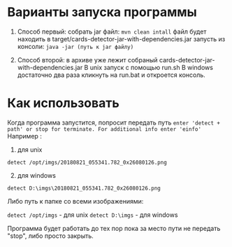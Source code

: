 # Варианты запуска программы

1) Способ первый:
 собрать jar файл: ```mvn clean intall```
 файл будет находить в target/cards-detector-jar-with-dependencies.jar
 запусть из консоли: ```java -jar (путь к jar файлу)```
 
2) Способ второй:
в архиве уже лежит собраный cards-detector-jar-with-dependencies.jar
В unix запуск с помощью run.sh
В windows достаточно два раза кликнуть на run.bat и откроется консоль.

# Как использовать
Когда программа запустится, попросит передать путь
``enter 'detect + path' or stop for terminate. For additional info enter 'einfo'``
Например : 
1) для unix
```
detect /opt/imgs/20180821_055341.782_0x26080126.png
```

2) для  windows
```
detect D:\imgs\20180821_055341.782_0x26080126.png
```

Либо путь к папке со всеми изображениями:              

```detect /opt/imgs``` - для unix
```detect D:\imgs```   - для  windows

Программа будет работать до тех пор пока за место пути не передать "stop", либо просто закрыть.
